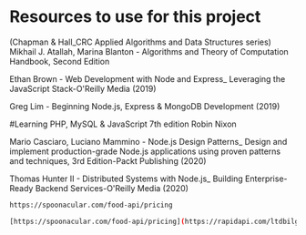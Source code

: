 # Resources to use for this project

(Chapman & Hall_CRC Applied Algorithms and Data Structures series) Mikhail J. Atallah, Marina Blanton - Algorithms and Theory of Computation Handbook, Second Edition

Ethan Brown - Web Development with Node and Express_ Leveraging the JavaScript Stack-O'Reilly Media (2019)

 Greg Lim - Beginning Node.js, Express & MongoDB Development (2019)

#Learning PHP, MySQL & JavaScript 7th edition Robin Nixon 

 Mario Casciaro, Luciano Mammino - Node.js Design Patterns_ Design and implement production-grade Node.js applications using proven patterns and techniques, 3rd Edition-Packt Publishing (2020)

 Thomas Hunter II - Distributed Systems with Node.js_ Building Enterprise-Ready Backend Services-O'Reilly Media (2020)

```bash
https://spoonacular.com/food-api/pricing
```

```bash
[https://spoonacular.com/food-api/pricing](https://rapidapi.com/ltdbilgisam/api/ai-food-recipe-generator-api-custom-diet-quick-meals/playground/apiendpoint_5bfdc2da-8908-47c3-b8dc-8616b8d3185a)
```
